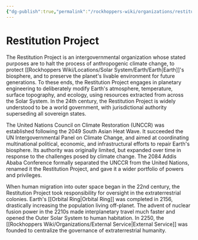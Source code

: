 ```yaml
---
{"dg-publish":true,"permalink":"/rockhoppers-wiki/organizations/restitution-project/"}
---
```


# Restitution Project

The Restitution Project is an intergovernmental organization whose stated purposes are to halt the process of anthropogenic climate change, to protect [[Rockhoppers Wiki/Locations/Solar System/Earth/Earth\|Earth]]'s biosphere, and to preserve the planet's livable environment for future generations. To these ends, the Restitution Project engages in planetary engineering to deliberately modify Earth's atmosphere, temperature, surface topography, and ecology, using resources extracted from across the Solar System. In the 24th century, the Restitution Project is widely understood to be a world government, with jurisdictional authority superseding all sovereign states.

The United Nations Council on Climate Restoration (UNCCR) was established following the 2049 South Asian Heat Wave. It succeeded the UN Intergovernmental Panel on Climate Change, and aimed at coordinating multinational political, economic, and infrastructural efforts to repair Earth's biosphere. Its authority was originally limited, but expanded over time in response to the challenges posed by climate change. The 2084 Addis Ababa Conference formally separated the UNCCR from the United Nations, renamed it the Restitution Project, and gave it a wider portfolio of powers and privileges.

When human migration into outer space began in the 22nd century, the Restitution Project took responsibility for oversight in the extraterrestrial colonies. Earth's [[Orbital Ring\|Orbital Ring]] was completed in 2156, drastically increasing the population living off-planet. The advent of nuclear fusion power in the 2210s made interplanetary travel much faster and opened the Outer Solar System to human habitation. In 2250, the [[Rockhoppers Wiki/Organizations/External Service\|External Service]] was founded to centralize the governance of extraterrestrial humanity.
